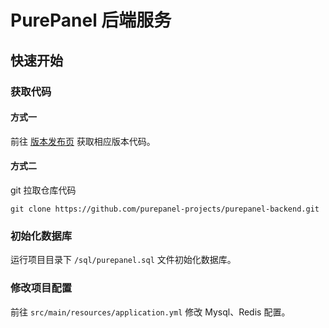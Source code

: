 # PurePanel 后端服务

## 快速开始

### 获取代码

#### 方式一

前往 [版本发布页](https://github.com/purepanel-projects/purepanel-backend/releases) 获取相应版本代码。


#### 方式二

git 拉取仓库代码

```shell
git clone https://github.com/purepanel-projects/purepanel-backend.git
```

### 初始化数据库

运行项目目录下 `/sql/purepanel.sql` 文件初始化数据库。

### 修改项目配置

前往 `src/main/resources/application.yml` 修改 Mysql、Redis 配置。
